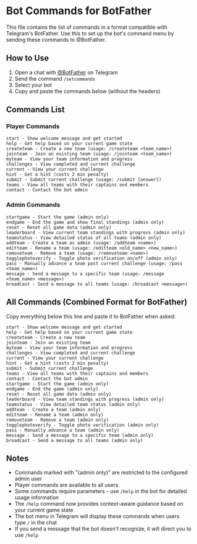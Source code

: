 # Bot Commands for BotFather

This file contains the list of commands in a format compatible with Telegram's BotFather.
Use this to set up the bot's command menu by sending these commands to @BotFather.

## How to Use

1. Open a chat with [@BotFather](https://t.me/botfather) on Telegram
2. Send the command `/setcommands`
3. Select your bot
4. Copy and paste the commands below (without the headers)

## Commands List

### Player Commands
```
start - Show welcome message and get started
help - Get help based on your current game state
createteam - Create a new team (usage: /createteam <team_name>)
jointeam - Join an existing team (usage: /jointeam <team_name>)
myteam - View your team information and progress
challenges - View completed and current challenge
current - View your current challenge
hint - Get a hint (costs 2 min penalty)
submit - Submit current challenge (usage: /submit [answer])
teams - View all teams with their captains and members
contact - Contact the bot admin
```

### Admin Commands
```
startgame - Start the game (admin only)
endgame - End the game and show final standings (admin only)
reset - Reset all game data (admin only)
leaderboard - View current team standings with progress (admin only)
teamstatus - View detailed status of all teams (admin only)
addteam - Create a team as admin (usage: /addteam <name>)
editteam - Rename a team (usage: /editteam <old_name> <new_name>)
removeteam - Remove a team (usage: /removeteam <name>)
togglephotoverify - Toggle photo verification on/off (admin only)
pass - Manually advance a team past current challenge (usage: /pass <team_name>)
message - Send a message to a specific team (usage: /message <team_name> <message>)
broadcast - Send a message to all teams (usage: /broadcast <message>)
```

## All Commands (Combined Format for BotFather)

Copy everything below this line and paste it to BotFather when asked:

```
start - Show welcome message and get started
help - Get help based on your current game state
createteam - Create a new team
jointeam - Join an existing team
myteam - View your team information and progress
challenges - View completed and current challenge
current - View your current challenge
hint - Get a hint (costs 2 min penalty)
submit - Submit current challenge
teams - View all teams with their captains and members
contact - Contact the bot admin
startgame - Start the game (admin only)
endgame - End the game (admin only)
reset - Reset all game data (admin only)
leaderboard - View team standings with progress (admin only)
teamstatus - View detailed team status (admin only)
addteam - Create a team (admin only)
editteam - Rename a team (admin only)
removeteam - Remove a team (admin only)
togglephotoverify - Toggle photo verification (admin only)
pass - Manually advance a team (admin only)
message - Send a message to a specific team (admin only)
broadcast - Send a message to all teams (admin only)
```

## Notes

- Commands marked with "(admin only)" are restricted to the configured admin user
- Player commands are available to all users
- Some commands require parameters - use `/help` in the bot for detailed usage information
- The `/help` command now provides context-aware guidance based on your current game state
- The bot menu in Telegram will display these commands when users type `/` in the chat
- If you send a message that the bot doesn't recognize, it will direct you to use `/help`
